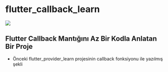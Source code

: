 #  flutter_callback_learn

![](https://docs.flutter.dev/assets/images/flutter-logo-sharing.png)
## Flutter Callback Mantığını Az Bir Kodla Anlatan Bir Proje

- Önceki flutter_provider_learn projesinin callback fonksiyonu ile yazılmış şekli


